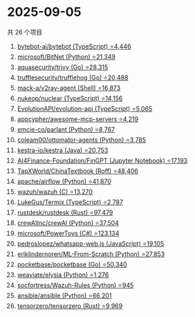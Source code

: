 # 2025-09-05

共 26 个项目

<!-- BEGIN GITHUB -->
<!-- 最后更新时间 2025-09-05 23:09:32 +0800 -->
1. [bytebot-ai/bytebot (TypeScript) ⭐4,446](https://github.com/bytebot-ai/bytebot)
1. [microsoft/BitNet (Python) ⭐21,349](https://github.com/microsoft/BitNet)
1. [aquasecurity/trivy (Go) ⭐28,315](https://github.com/aquasecurity/trivy)
1. [trufflesecurity/trufflehog (Go) ⭐20,488](https://github.com/trufflesecurity/trufflehog)
1. [mack-a/v2ray-agent (Shell) ⭐16,873](https://github.com/mack-a/v2ray-agent)
1. [nukeop/nuclear (TypeScript) ⭐14,156](https://github.com/nukeop/nuclear)
1. [EvolutionAPI/evolution-api (TypeScript) ⭐5,065](https://github.com/EvolutionAPI/evolution-api)
1. [appcypher/awesome-mcp-servers ⭐4,219](https://github.com/appcypher/awesome-mcp-servers)
1. [emcie-co/parlant (Python) ⭐8,767](https://github.com/emcie-co/parlant)
1. [coleam00/ottomator-agents (Python) ⭐3,785](https://github.com/coleam00/ottomator-agents)
1. [kestra-io/kestra (Java) ⭐20,753](https://github.com/kestra-io/kestra)
1. [AI4Finance-Foundation/FinGPT (Jupyter Notebook) ⭐17,193](https://github.com/AI4Finance-Foundation/FinGPT)
1. [TapXWorld/ChinaTextbook (Roff) ⭐48,406](https://github.com/TapXWorld/ChinaTextbook)
1. [apache/airflow (Python) ⭐41,870](https://github.com/apache/airflow)
1. [wazuh/wazuh (C) ⭐13,270](https://github.com/wazuh/wazuh)
1. [LukeGus/Termix (TypeScript) ⭐2,787](https://github.com/LukeGus/Termix)
1. [rustdesk/rustdesk (Rust) ⭐97,479](https://github.com/rustdesk/rustdesk)
1. [crewAIInc/crewAI (Python) ⭐37,504](https://github.com/crewAIInc/crewAI)
1. [microsoft/PowerToys (C#) ⭐123,134](https://github.com/microsoft/PowerToys)
1. [pedroslopez/whatsapp-web.js (JavaScript) ⭐19,105](https://github.com/pedroslopez/whatsapp-web.js)
1. [eriklindernoren/ML-From-Scratch (Python) ⭐27,853](https://github.com/eriklindernoren/ML-From-Scratch)
1. [pocketbase/pocketbase (Go) ⭐50,340](https://github.com/pocketbase/pocketbase)
1. [weaviate/elysia (Python) ⭐1,276](https://github.com/weaviate/elysia)
1. [socfortress/Wazuh-Rules (Python) ⭐945](https://github.com/socfortress/Wazuh-Rules)
1. [ansible/ansible (Python) ⭐66,201](https://github.com/ansible/ansible)
1. [tensorzero/tensorzero (Rust) ⭐9,969](https://github.com/tensorzero/tensorzero)
<!-- END GITHUB -->